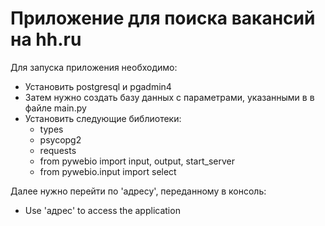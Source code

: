 # Приложение для поиска вакансий на hh.ru

Для запуска приложения необходимо:
* Установить postgresql и pgadmin4
* Затем нужно создать базу данных с параметрами, указанными в в файле main.py
* Установить следующие библиотеки:
  * types
  * psycopg2
  * requests
  * from pywebio import input, output, start_server
  * from pywebio.input import select

Далее нужно перейти по 'адресу', переданному в консоль:
  * Use 'адрес' to access the application

